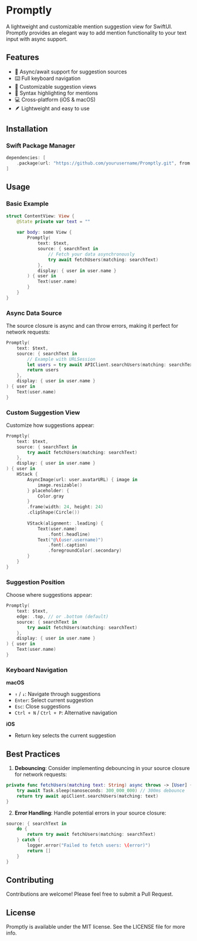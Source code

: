 # Promptly

A lightweight and customizable mention suggestion view for SwiftUI. Promptly provides an elegant way to add mention functionality to your text input with async support.

## Features

- 🔄 Async/await support for suggestion sources
- ⌨️ Full keyboard navigation
- 🎨 Customizable suggestion views
- 🌈 Syntax highlighting for mentions
- 💻 Cross-platform (iOS & macOS)
- 🪶 Lightweight and easy to use

## Installation

### Swift Package Manager

```swift
dependencies: [
    .package(url: "https://github.com/yourusername/Promptly.git", from: "1.0.0")
]
```

## Usage

### Basic Example

```swift
struct ContentView: View {
    @State private var text = ""
    
    var body: some View {
        Promptly(
            text: $text,
            source: { searchText in
                // Fetch your data asynchronously
                try await fetchUsers(matching: searchText)
            },
            display: { user in user.name }
        ) { user in
            Text(user.name)
        }
    }
}
```

### Async Data Source

The source closure is async and can throw errors, making it perfect for network requests:

```swift
Promptly(
    text: $text,
    source: { searchText in
        // Example with URLSession
        let users = try await APIClient.searchUsers(matching: searchText)
        return users
    },
    display: { user in user.name }
) { user in
    Text(user.name)
}
```

### Custom Suggestion View

Customize how suggestions appear:

```swift
Promptly(
    text: $text,
    source: { searchText in
        try await fetchUsers(matching: searchText)
    },
    display: { user in user.name }
) { user in
    HStack {
        AsyncImage(url: user.avatarURL) { image in
            image.resizable()
        } placeholder: {
            Color.gray
        }
        .frame(width: 24, height: 24)
        .clipShape(Circle())
        
        VStack(alignment: .leading) {
            Text(user.name)
                .font(.headline)
            Text("@\(user.username)")
                .font(.caption)
                .foregroundColor(.secondary)
        }
    }
}
```

### Suggestion Position

Choose where suggestions appear:

```swift
Promptly(
    text: $text,
    edge: .top, // or .bottom (default)
    source: { searchText in
        try await fetchUsers(matching: searchText)
    },
    display: { user in user.name }
) { user in
    Text(user.name)
}
```

### Keyboard Navigation

**macOS**
- `↑` / `↓`: Navigate through suggestions
- `Enter`: Select current suggestion
- `Esc`: Close suggestions
- `Ctrl + N` / `Ctrl + P`: Alternative navigation

**iOS**
- Return key selects the current suggestion

## Best Practices

1. **Debouncing**: Consider implementing debouncing in your source closure for network requests:
```swift
private func fetchUsers(matching text: String) async throws -> [User] {
    try await Task.sleep(nanoseconds: 300_000_000) // 300ms debounce
    return try await apiClient.searchUsers(matching: text)
}
```

2. **Error Handling**: Handle potential errors in your source closure:
```swift
source: { searchText in
    do {
        return try await fetchUsers(matching: searchText)
    } catch {
        logger.error("Failed to fetch users: \(error)")
        return []
    }
}
```

## Contributing

Contributions are welcome! Please feel free to submit a Pull Request.

## License

Promptly is available under the MIT license. See the LICENSE file for more info.
